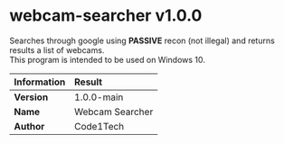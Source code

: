 # webcam-searcher v1.0.0
Searches through google using **PASSIVE** recon (not illegal) and returns results a list of webcams.  
This program is intended to be used on Windows 10.

|Information         |Result                                       |
|:----------------|:---------------------------------------------|
|**Version**         |1.0.0-main                         |
|**Name**       |Webcam Searcher             |
|**Author**       |Code1Tech |
